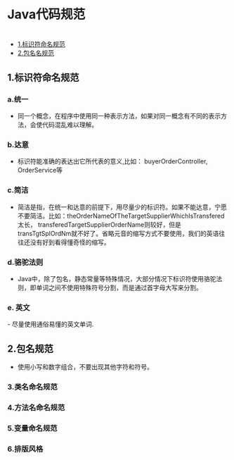# Java代码规范

# [](#TOC)
* [1.标识符命名规范](#1)
* [2.包名名规范](#2)

<h2 id="1"> 1.标识符命名规范 </h2>
<h3> a.统一</h3>

- 同一个概念，在程序中使用同一种表示方法，如果对同一概念有不同的表示方法，会使代码混乱难以理解。

<h3> b.达意</h3>

- 标识符能准确的表达出它所代表的意义,比如： buyerOrderController, OrderService等

<h3> c.简洁</h3>

- 简洁是指，在统一和达意的前提下，用尽量少的标识符。如果不能达意，宁愿不要简洁。比如：theOrderNameOfTheTargetSupplierWhichIsTransfered太长， transferedTargetSupplierOrderName则较好，但是transTgtSplOrdNm就不好了。省略元音的缩写方式不要使用，我们的英语往往还没有好到看得懂奇怪的缩写。
 
<h3> d.骆驼法则</h3>

- Java中，除了包名，静态常量等特殊情况，大部分情况下标识符使用骆驼法则，即单词之间不使用特殊符号分割，而是通过首字母大写来分割。

<h3> e. 英文 </h3>
- 尽量使用通俗易懂的英文单词.

<h2 id="2"> 2.包名规范 </h2>

- 使用小写和数字组合，不要出现其他字符和符号。

<h3 id="3"> 3.类名命名规范</h3>

<h3 id="4"> 4.方法名命名规范</h3>

<h3 id="5"> 5.变量命名规范</h3>

<h3 id="6"> 6.排版风格</h3>




